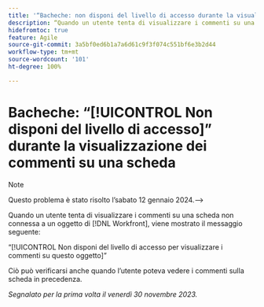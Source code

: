 ```yaml
---
title: '“Bacheche: non disponi del livello di accesso durante la visualizzazione dei commenti su una scheda.”'
description: “Quando un utente tenta di visualizzare i commenti su una scheda non connessa a un oggetto di Workfront, viene mostrato un messaggio di errore.”
hidefromtoc: true
feature: Agile
source-git-commit: 3a5bf0ed6b1a7a6d61c9f3f074c551bf6e3b2d44
workflow-type: tm+mt
source-wordcount: '101'
ht-degree: 100%

---
```



# Bacheche: “[!UICONTROL Non disponi del livello di accesso]” durante la visualizzazione dei commenti su una scheda

>[!NOTE]
>
>Questo problema è stato risolto l’sabato 12 gennaio 2024.—>

Quando un utente tenta di visualizzare i commenti su una scheda non connessa a un oggetto di [!DNL Workfront], viene mostrato il messaggio seguente:

“[!UICONTROL Non disponi del livello di accesso per visualizzare i commenti su questo oggetto]”

Ciò può verificarsi anche quando l’utente poteva vedere i commenti sulla scheda in precedenza.

_Segnalato per la prima volta il venerdì 30 novembre 2023._
